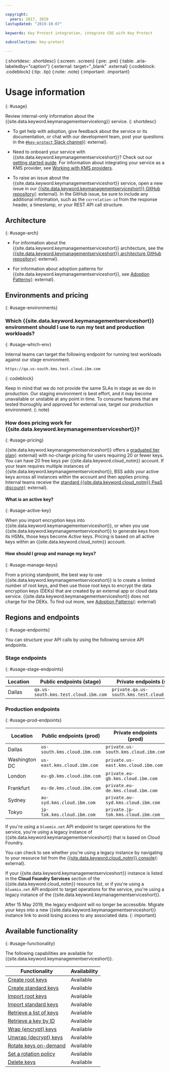 ```yaml
---

copyright:
  years: 2017, 2019
lastupdated: "2019-10-07"

keywords: Key Protect integration, integrate COS with Key Protect

subcollection: key-protect

---
```


{:shortdesc: .shortdesc}
{:screen: .screen}
{:pre: .pre}
{:table: .aria-labeledby="caption"}
{:external: target="_blank" .external}
{:codeblock: .codeblock}
{:tip: .tip}
{:note: .note}
{:important: .important}

# Usage information
{: #usage}

Review internal-only information about the
{{site.data.keyword.keymanagementservicelong}} service.
{: shortdesc}

- To get help with adoption, give feedback about the service or its
    documentation, or chat with our development team, post your questions in the
    [`#key-protect` Slack channel](https://ibm-cloudplatform.slack.com/archives/key-protect){: external}.

- Need to onboard your service with
    {{site.data.keyword.keymanagementserviceshort}}? Check out our
    [getting started guide](/docs/key-protect?topic=key-protect-onboard-service).
    For information about integrating your service as a KMS provider, see
    [Working with KMS providers](/docs/key-protect?topic=key-protect-kms-providers).

- To raise an issue about the {{site.data.keyword.keymanagementserviceshort}}
    service, open a new issue in our
    [{{site.data.keyword.keymanagementserviceshort}} GitHub repository](https://github.ibm.com/kms/customer-issues/issues/new/choose){: external}.
    In the GitHub issue, be sure to include any additional information, such as
    the `correlation-id` from the response header, a timestamp, or your REST API
    call structure.

## Architecture
{: #usage-arch}

- For information about the {{site.data.keyword.keymanagementserviceshort}}
    architecture, see the
    [{{site.data.keyword.keymanagementserviceshort}} architecture GitHub repository](https://pages.github.ibm.com/Alchemy-Key-Protect/architecture/){: external}.

- For information about adoption patterns for
    {{site.data.keyword.keymanagementserviceshort}}, see
    [Adoption Patterns](https://pages.github.ibm.com/Alchemy-Key-Protect/architecture/architecture/adoption/){: external}.

## Environments and pricing
{: #usage-environments}

### Which {{site.data.keyword.keymanagementserviceshort}} environment should I use to run my test and production workloads?
{: #usage-which-env}

Internal teams can target the following endpoint for running test workloads
against our stage environment.

```plaintext
https://qa.us-south.kms.test.cloud.ibm.com
```
{: codeblock}

Keep in mind that we do not provide the same SLAs in stage as we do in
production. Our staging environment is best effort, and it may become
unavailable or unstable at any point in time. To consume features that are
tested thoroughly and approved for external use, target our production
environment.
{: note}

### How does pricing work for {{site.data.keyword.keymanagementserviceshort}}?
{: #usage-pricing}

{{site.data.keyword.keymanagementserviceshort}} offers a
[graduated tier plan](/catalog/services/key-protect){: external}
with no-charge pricing for users requiring 20 or fewer keys. You can have 20
free keys per {{site.data.keyword.cloud_notm}} account. If your team requires
multiple instances of {{site.data.keyword.keymanagementserviceshort}}, BSS adds
your active keys across all instances within the account and then applies
pricing. Internal teams receive the
[standard {{site.data.keyword.cloud_notm}} PaaS discount](https://pages.github.ibm.com/Bluemix/chargeback-faq/faq.html){: external}.

#### What is an active key?
{: #usage-active-key}

When you import encryption keys into
{{site.data.keyword.keymanagementserviceshort}}, or when you use
{{site.data.keyword.keymanagementserviceshort}} to generate keys from its HSMs,
those keys become _Active_ keys. Pricing is based on all active keys within an
{{site.data.keyword.cloud_notm}} account.

#### How should I group and manage my keys?
{: #usage-manage-keys}

From a pricing standpoint, the best way to use
{{site.data.keyword.keymanagementserviceshort}} is to create a limited number of
root keys, and then use those root keys to encrypt the data encryption keys
(DEKs) that are created by an external app or cloud data service.
{{site.data.keyword.keymanagementserviceshort}} does not charge for the DEKs. To
find out more, see
[Adoption Patterns](https://pages.github.ibm.com/Alchemy-Key-Protect/architecture/architecture/adoption/){: external}

## Regions and endpoints
{: #usage-endpoints}

You can structure your API calls by using the following service API endpoints.

### Stage endpoints
{: #usage-stage-endpoints}

| Location | Public endpoints (stage)             | Private endpoints (stage)                    |
| -------- | ------------------------------------ | -------------------------------------------- |
| Dallas   | `qa.us-south.kms.test.cloud.ibm.com` | `private.qa.us-south.kms.test.cloud.ibm.com` |

### Production endpoints
{: #usage-prod-endpoints}

| Location      | Public endpoints (prod)      | Private endpoints (prod)             |
| ------------- | ---------------------------- | ------------------------------------ |
| Dallas        | `us-south.kms.cloud.ibm.com` | `private.us-south.kms.cloud.ibm.com` |
| Washington DC | `us-east.kms.cloud.ibm.com`  | `private.us-east.kms.cloud.ibm.com`  |
| London        | `eu-gb.kms.cloud.ibm.com`    | `private.eu-gb.kms.cloud.ibm.com`    |
| Frankfurt     | `eu-de.kms.cloud.ibm.com`    | `private.eu-de.kms.cloud.ibm.com`    |
| Sydney        | `au-syd.kms.cloud.ibm.com`   | `private.au-syd.kms.cloud.ibm.com`   |
| Tokyo         | `jp-tok.kms.cloud.ibm.com`   | `private.jp-tok.kms.cloud.ibm.com`   |

If you're using a `bluemix.net` API endpoint to target operations for the
service, you're using a legacy instance of
{{site.data.keyword.keymanagementserviceshort}} that is based on Cloud Foundry.

You can check to see whether you're using a
legacy instance by navigating to your resource list from the
[{{site.data.keyword.cloud_notm}} console](/login/){: external}.

If your {{site.data.keyword.keymanagementserviceshort}} instance is
listed in the **Cloud Foundry Services** section of the
{{site.data.keyword.cloud_notm}} resource list, or if you're using a
`bluemix.net` API endpoint to target operations for
the service, you're using a legacy instance of the
{{site.data.keyword.keymanagementserviceshort}}.

After 15 May 2019, the legacy endpoint will no longer be accessible. Migrate
your keys into a new {{site.data.keyword.keymanagementserviceshort}}
instance link to avoid losing access to any associated data.
{: important}

## Available functionality
{: #usage-functionality}

The following capabilities are available for
{{site.data.keyword.keymanagementserviceshort}}.

| Functionality                                                                           | Availability |
| --------------------------------------------------------------------------------------- | ------------ |
| [Create root keys](/docs/key-protect?topic=key-protect-create-root-keys)                | Available    |
| [Create standard keys](/docs/key-protect?topic=key-protect-create-standard-keys)        | Available    |
| [Import root keys](/docs/key-protect?topic=key-protect-import-root-keys)                | Available    |
| [Import standard keys](/docs/key-protect?topic=key-protect-import-standard-keys)        | Available    |
| [Retrieve a list of keys](/docs/key-protect?topic=key-protect-view-keys)                | Available    |
| [Retrieve a key by ID](/docs/key-protect?topic=key-protect-view-keys#retrieve-keys-api) | Available    |
| [Wrap (encrypt) keys](/docs/key-protect?topic=key-protect-wrap-keys)                    | Available    |
| [Unwrap (decrypt) keys](/docs/key-protect?topic=key-protect-unwrap-keys)                | Available    |
| [Rotate keys on-demand](/docs/key-protect?topic=key-protect-rotate-keys)                | Available    |
| [Set a rotation policy](/docs/key-protect?topic=key-protect-set-rotation-policy)        | Available    |
| [Delete keys](/docs/key-protect?topic=key-protect-delete-keys)                          | Available    |


